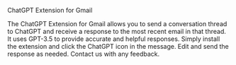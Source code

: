 ChatGPT Extension for Gmail

The ChatGPT Extension for Gmail allows you to send a conversation thread to ChatGPT and receive a response to the most recent email in that thread. It uses GPT-3.5 to provide accurate and helpful responses. Simply install the extension and click the ChatGPT icon in the message. Edit and send the response as needed. Contact us with any feedback.
